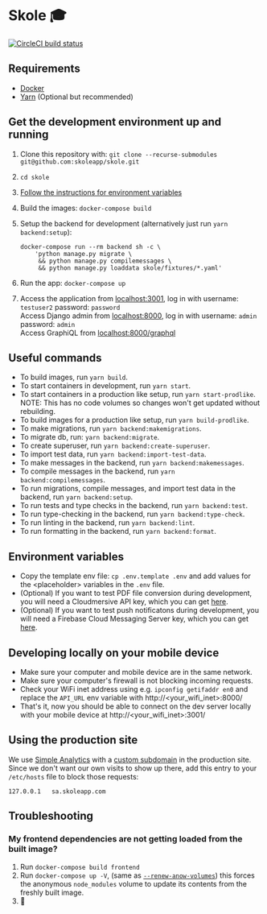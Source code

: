 # Skole 🎓

[![CircleCI build status](https://circleci.com/gh/skoleapp/skole.svg?style=shield&circle-token=5cdb1313cb62a0ca8fa117cfd73db38db149774c)](https://circleci.com/gh/skoleapp/skole)

## Requirements

- [Docker](https://www.docker.com/)
- [Yarn](https://yarnpkg.com) (Optional but recommended)

## Get the development environment up and running

1. Clone this repository with: `git clone --recurse-submodules git@github.com:skoleapp/skole.git`

2. `cd skole`

3. [Follow the instructions for environment variables](#environment-variables)

4. Build the images: `docker-compose build`

5. Setup the backend for development (alternatively just run `yarn backend:setup`):

       docker-compose run --rm backend sh -c \
           'python manage.py migrate \
            && python manage.py compilemessages \
            && python manage.py loaddata skole/fixtures/*.yaml'

6. Run the app: `docker-compose up`

7. Access the application from [localhost:3001](http://localhost:3001), log in with username: `testuser2` password: `password`  
   Access Django admin from [localhost:8000](http://localhost:8000), log in with username: `admin` password: `admin`  
   Access GraphiQL from [localhost:8000/graphql](http://localhost:8000/graphql)

## Useful commands

- To build images, run `yarn build`.
- To start containers in development, run `yarn start`.
- To start containers in a production like setup, run `yarn start-prodlike`. NOTE: This has no code volumes so changes won't get updated without rebuilding.
- To build images for a production like setup, run `yarn build-prodlike`.
- To make migrations, run `yarn backend:makemigrations`.
- To migrate db, run: `yarn backend:migrate`.
- To create superuser, run `yarn backend:create-superuser`.
- To import test data, run `yarn backend:import-test-data`.
- To make messages in the backend, run `yarn backend:makemessages`.
- To compile messages in the backend, run `yarn backend:compilemessages`.
- To run migrations, compile messages, and import test data in the backend, run `yarn backend:setup`.
- To run tests and type checks in the backend, run `yarn backend:test`.
- To run type-checking in the backend, run `yarn backend:type-check`.
- To run linting in the backend, run `yarn backend:lint`.
- To run formatting in the backend, run `yarn backend:format`.

## Environment variables

- Copy the template env file: `cp .env.template .env` and add values for the \<placeholder\> variables in the `.env` file.
- (Optional) If you want to test PDF file conversion during development, you will need a Cloudmersive API key, which you can get [here](https://www.cloudmersive.com/).
- (Optional) If you want to test push notificatons during development, you will need a Firebase Cloud Messaging Server key, which you can get [here](https://console.firebase.google.com).

## Developing locally on your mobile device

- Make sure your computer and mobile device are in the same network.
- Make sure your computer's firewall is not blocking incoming requests.
- Check your WiFi inet address using e.g. `ipconfig getifaddr en0` and replace the `API_URL` env variable with http://<your_wifi_inet>:8000/
- That's it, now you should be able to connect on the dev server locally with your mobile device at http://<your_wifi_inet>:3001/

## Using the production site

We use [Simple Analytics](https://simpleanalytics.com) with a [custom subdomain](https://docs.simpleanalytics.com/bypass-ad-blockers#setup-a-custom-subdomain) in the production site.
Since we don't want our own visits to show up there, add this entry to your `/etc/hosts` file to block those requests:

```
127.0.0.1	sa.skoleapp.com
```

## Troubleshooting

### My frontend dependencies are not getting loaded from the built image?

1. Run `docker-compose build frontend`
2. Run `docker-compose up -V`, (same as [`--renew-anow-volumes`](https://docs.docker.com/compose/reference/up/)) this forces the anonymous `node_modules` volume to update its contents from the freshly built image.
3. 🍻
